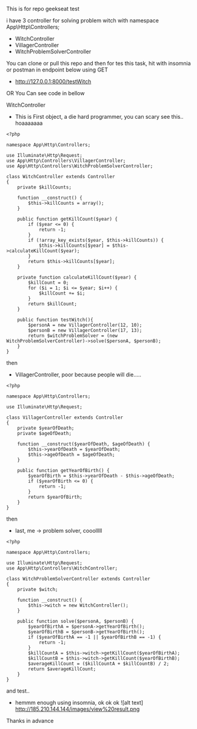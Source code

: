 This is for repo geekseat test

i have 3 controller for solving problem witch with namespace App\Http\Controllers;
- WitchController
- VillagerController
- WitchProblemSolverController



You can clone or pull this repo and then for tes this task, hit with insomnia or postman in endpoint below using GET
- http://127.0.0.1:8000/testWitch

OR You Can see code in bellow

WitchController
- This is First object, a die hard programmer, you can scary see this.. hoaaaaaaa
```
<?php

namespace App\Http\Controllers;

use Illuminate\Http\Request;
use App\Http\Controllers\VillagerController;
use App\Http\Controllers\WitchProblemSolverController;

class WitchController extends Controller
{
    private $killCounts;

    function __construct() {
        $this->killCounts = array();
    }

    public function getKillCount($year) {
        if ($year <= 0) {
            return -1;
        }
        if (!array_key_exists($year, $this->killCounts)) {
            $this->killCounts[$year] = $this->calculateKillCount($year);
        }
        return $this->killCounts[$year];
    }

    private function calculateKillCount($year) {
        $killCount = 0;
        for ($i = 1; $i <= $year; $i++) {
            $killCount += $i;
        }
        return $killCount;
    }

    public function testWitch(){
        $personA = new VillagerController(12, 10); 
        $personB = new VillagerController(17, 13);
        return $witchProblemSolver = (new WitchProblemSolverController)->solve($personA, $personB);
    }
}

```

then
- VillagerController, poor because people will die.....
```
<?php

namespace App\Http\Controllers;

use Illuminate\Http\Request;

class VillagerController extends Controller
{
    private $yearOfDeath;
    private $ageOfDeath;
  
    function __construct($yearOfDeath, $ageOfDeath) {
        $this->yearOfDeath = $yearOfDeath;
        $this->ageOfDeath = $ageOfDeath;
    }
  
    public function getYearOfBirth() {
        $yearOfBirth = $this->yearOfDeath - $this->ageOfDeath;
        if ($yearOfBirth <= 0) {
            return -1;
        }
        return $yearOfBirth;
    }
}

```

then 
- last, me -> problem solver, cooolllll
```
<?php

namespace App\Http\Controllers;

use Illuminate\Http\Request;
use App\Http\Controllers\WitchController;

class WitchProblemSolverController extends Controller
{
    private $witch;

    function __construct() {
        $this->witch = new WitchController();
    }

    public function solve($personA, $personB) {
        $yearOfBirthA = $personA->getYearOfBirth();
        $yearOfBirthB = $personB->getYearOfBirth();
        if ($yearOfBirthA == -1 || $yearOfBirthB == -1) {
            return -1;
        }
        $killCountA = $this->witch->getKillCount($yearOfBirthA);
        $killCountB = $this->witch->getKillCount($yearOfBirthB);
        $averageKillCount = ($killCountA + $killCountB) / 2;
        return $averageKillCount;
    }
}

```

and test.. 
 - hemmm enough using insomnia, ok ok ok
![alt text] http://185.210.144.144/images/view%20result.png


Thanks in advance
